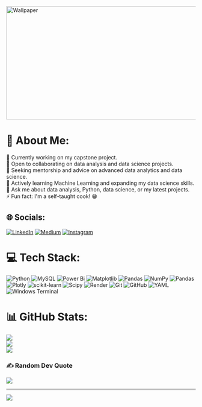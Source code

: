 <img src="https://wallpaperaccess.com/full/3457552.jpg" alt="Wallpaper" width="950" height="300">

# 💫 About Me:
🔭 Currently working on my capstone project.<br>👯 Open to collaborating on data analysis and data science projects.<br>🤝 Seeking mentorship and advice on advanced data analytics and data science.<br>🌱 Actively learning Machine Learning and expanding my data science skills.<br>💬 Ask me about data analysis, Python, data science, or my latest projects.<br>⚡ Fun fact: I'm a self-taught cook! 😁

## 🌐 Socials:
[![LinkedIn](https://img.shields.io/badge/LinkedIn-%230077B5.svg?logo=linkedin&logoColor=white)](https://linkedin.com/in/https://www.linkedin.com/in/emmanuel-dadson) [![Medium](https://img.shields.io/badge/Medium-12100E?logo=medium&logoColor=white)](https://medium.com/@https://medium.com/@emmanueldadson36) [![Instagram](https://img.shields.io/badge/Instagram-%23E4405F.svg?logo=Instagram&logoColor=white)](https://instagram.com/https://www.instagram.com/dad.sonn)

# 💻 Tech Stack:
![Python](https://img.shields.io/badge/python-3670A0?style=for-the-badge&logo=python&logoColor=ffdd54) ![MySQL](https://img.shields.io/badge/mysql-4479A1.svg?style=for-the-badge&logo=mysql&logoColor=white) ![Power Bi](https://img.shields.io/badge/power_bi-F2C811?style=for-the-badge&logo=powerbi&logoColor=black) ![Matplotlib](https://img.shields.io/badge/Matplotlib-%23ffffff.svg?style=for-the-badge&logo=Matplotlib&logoColor=black) ![Pandas](https://img.shields.io/badge/pandas-%23150458.svg?style=for-the-badge&logo=pandas&logoColor=white) ![NumPy](https://img.shields.io/badge/numpy-%23013243.svg?style=for-the-badge&logo=numpy&logoColor=white) ![Pandas](https://img.shields.io/badge/pandas-%23150458.svg?style=for-the-badge&logo=pandas&logoColor=white) ![Plotly](https://img.shields.io/badge/Plotly-%233F4F75.svg?style=for-the-badge&logo=plotly&logoColor=white) ![scikit-learn](https://img.shields.io/badge/scikit--learn-%23F7931E.svg?style=for-the-badge&logo=scikit-learn&logoColor=white) ![Scipy](https://img.shields.io/badge/SciPy-%230C55A5.svg?style=for-the-badge&logo=scipy&logoColor=%white) ![Render](https://img.shields.io/badge/Render-%46E3B7.svg?style=for-the-badge&logo=render&logoColor=white) ![Git](https://img.shields.io/badge/git-%23F05033.svg?style=for-the-badge&logo=git&logoColor=white) ![GitHub](https://img.shields.io/badge/github-%23121011.svg?style=for-the-badge&logo=github&logoColor=white) ![YAML](https://img.shields.io/badge/yaml-%23ffffff.svg?style=for-the-badge&logo=yaml&logoColor=151515) ![Windows Terminal](https://img.shields.io/badge/Windows%20Terminal-%234D4D4D.svg?style=for-the-badge&logo=windows-terminal&logoColor=white)

# 📊 GitHub Stats:
![](https://github-readme-stats.vercel.app/api?username=edadso&theme=dark&hide_border=false&include_all_commits=false&count_private=false)<br/>
![](https://github-readme-streak-stats.herokuapp.com/?user=edadso&theme=dark&hide_border=false)<br/>
![](https://github-readme-stats.vercel.app/api/top-langs/?username=edadso&theme=dark&hide_border=false&include_all_commits=false&count_private=false&layout=compact)


### ✍️ Random Dev Quote
![](https://quotes-github-readme.vercel.app/api?type=horizontal&theme=radical)

---
[![](https://visitcount.itsvg.in/api?id=edadso&icon=0&color=0)](https://visitcount.itsvg.in)







  

  

  






